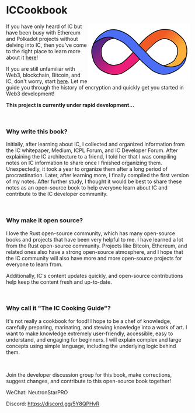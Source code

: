 # ICCookbook

<img src="assets/README/221864533-82c2e5f6-32ec-41a8-a5d8-2d5490d744f5.png" align="right" alt="img" style="zoom:37%;" />

If you have only heard of IC but have been busy with Ethereum and Polkadot projects without delving into IC, then you've come to the right place to learn more about it [here](https://chat.openai.com/1.了解IC/1.了解IC.md)!

If you are still unfamiliar with Web3, blockchain, Bitcoin, and IC, don't worry, start [here](https://chat.openai.com/0.去中心化之旅/造梦家的冒险之旅.md). Let me guide you through the history of encryption and quickly get you started in Web3 development!

**This project is currently under rapid development...** 

<br>

### Why write this book?

Initially, after learning about IC, I collected and organized information from the IC whitepaper, Medium, ICPL Forum, and IC Developer Forum. After explaining the IC architecture to a friend, I told her that I was compiling notes on IC information to share once I finished organizing them. Unexpectedly, it took a year to organize them after a long period of procrastination. Later, after learning more, I finally compiled the first version of my notes. After further study, I thought it would be best to share these notes as an open-source book to help everyone learn about IC and contribute to the IC developer community.

<br>

### Why make it open source?

I love the Rust open-source community, which has many open-source books and projects that have been very helpful to me. I have learned a lot from the Rust open-source community. Projects like Bitcoin, Ethereum, and related ones also have a strong open-source atmosphere, and I hope that the IC community will also have more and more open-source projects for everyone to learn from.

Additionally, IC's content updates quickly, and open-source contributions help keep the content fresh and up-to-date.

<br>

### Why call it "The IC Cooking Guide"?

It's not really a cookbook for food! I hope to be a chef of knowledge, carefully preparing, marinating, and stewing knowledge into a work of art. I want to make knowledge extremely user-friendly, accessible, easy to understand, and engaging for beginners. I will explain complex and large concepts using simple language, including the underlying logic behind them.

<br>

Join the developer discussion group for this book, make corrections, suggest changes, and contribute to this open-source book together!

WeChat: NeutronStarPRO

Discord: https://discord.gg/5Y8QPHvR
